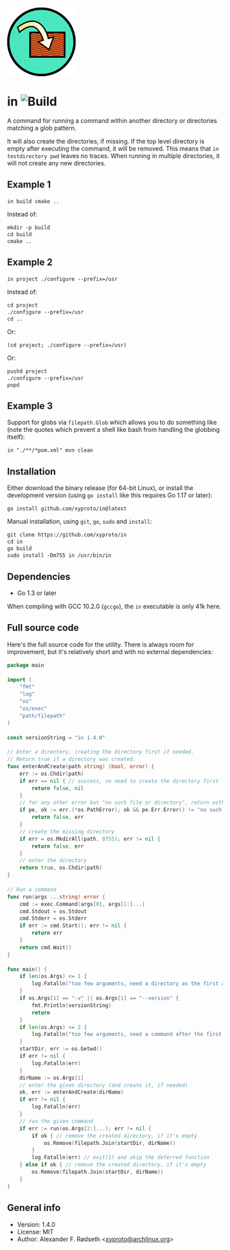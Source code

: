 ![logo](img/in_160.png)

# in ![Build](https://github.com/xyproto/in/workflows/Build/badge.svg)

A command for running a command within another directory or directories matching a glob pattern.

It will also create the directories, if missing. If the top level directory is empty after executing the command, it will be removed. This means that `in testdirectory pwd` leaves no traces. When running in multiple directories, it will not create any new directories.

## Example 1

    in build cmake ..

Instead of:

    mkdir -p build
    cd build
    cmake ..

## Example 2

    in project ./configure --prefix=/usr

Instead of:

    cd project
    ./configure --prefix=/usr
    cd ..

Or:

    (cd project; ./configure --prefix=/usr)

Or:

    pushd project
    ./configure --prefix=/usr
    popd

## Example 3

Support for globs via `filepath.Glob` which allows you to do something like (note the quotes which prevent a shell like bash from handling the globbing itself):

    in "./**/*pom.xml" mvn clean


## Installation

Either download the binary release (for 64-bit Linux), or install the development version (using `go install` like this requires Go 1.17 or later):

    go install github.com/xyproto/in@latest

Manual installation, using `git`, `go`, `sudo` and `install`:

    git clone https://github.com/xyproto/in
    cd in
    go build
    sudo install -Dm755 in /usr/bin/in

## Dependencies

* Go 1.3 or later

When compiling with GCC 10.2.0 (`gccgo`), the `in` executable is only 41k here.

## Full source code

Here's the full source code for the utility. There is always room for improvement, but it's relatively short and with no external dependencies:

```go
package main

import (
    "fmt"
    "log"
    "os"
    "os/exec"
    "path/filepath"
)

const versionString = "in 1.4.0"

// Enter a directory, creating the directory first if needed.
// Return true if a directory was created.
func enterAndCreate(path string) (bool, error) {
    err := os.Chdir(path)
    if err == nil { // success, no need to create the directory first
        return false, nil
    }
    // for any other error but "no such file or directory", return with an error
    if pe, ok := err.(*os.PathError); ok && pe.Err.Error() != "no such file or directory" {
        return false, err
    }
    // create the missing directory
    if err = os.MkdirAll(path, 0755); err != nil {
        return false, err
    }
    // enter the directory
    return true, os.Chdir(path)
}

// Run a command
func run(args ...string) error {
    cmd := exec.Command(args[0], args[1:]...)
    cmd.Stdout = os.Stdout
    cmd.Stderr = os.Stderr
    if err := cmd.Start(); err != nil {
        return err
    }
    return cmd.Wait()
}

func main() {
    if len(os.Args) <= 1 {
        log.Fatalln("too few arguments, need a directory as the first argument")
    }
    if os.Args[1] == "-v" || os.Args[1] == "--version" {
        fmt.Println(versionString)
        return
    }
    if len(os.Args) <= 2 {
        log.Fatalln("too few arguments, need a command after the first argument")
    }
    startDir, err := os.Getwd()
    if err != nil {
        log.Fatalln(err)
    }
    dirName := os.Args[1]
    // enter the given directory (and create it, if needed)
    ok, err := enterAndCreate(dirName)
    if err != nil {
        log.Fatalln(err)
    }
    // run the given command
    if err := run(os.Args[2:]...); err != nil {
        if ok { // remove the created directory, if it's empty
            os.Remove(filepath.Join(startDir, dirName))
        }
        log.Fatalln(err) // exit(1) and skip the deferred function
    } else if ok { // remove the created directory, if it's empty
        os.Remove(filepath.Join(startDir, dirName))
    }
}
```

## General info

* Version: 1.4.0
* License: MIT
* Author: Alexander F. Rødseth &lt;xyproto@archlinux.org&gt;

